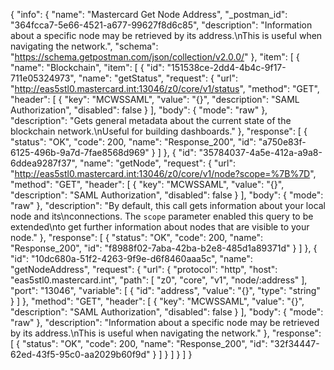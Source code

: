 {
  "info": {
    "name": "Mastercard Get Node Address",
    "_postman_id": "364fcca7-5e66-4521-a677-99627f8d6c85",
    "description": "Information about a specific node may be retrieved by its address.\nThis is useful when navigating the network.",
    "schema": "https://schema.getpostman.com/json/collection/v2.0.0/"
  },
  "item": [
    {
      "name": "Blockchain",
      "item": [
        {
          "id": "151538ce-2dd4-4b4c-9f17-711e05324973",
          "name": "getStatus",
          "request": {
            "url": "http://eas5stl0.mastercard.int:13046/z0/core/v1/status",
            "method": "GET",
            "header": [
              {
                "key": "MCWSSAML",
                "value": "{}",
                "description": "SAML Authorization",
                "disabled": false
              }
            ],
            "body": {
              "mode": "raw"
            },
            "description": "Gets general metadata about the current state of the blockchain network.\nUseful for building dashboards."
          },
          "response": [
            {
              "status": "OK",
              "code": 200,
              "name": "Response_200",
              "id": "a750e83f-6125-496b-9a7d-7fae8568d969"
            }
          ]
        },
        {
          "id": "35784037-4a5e-412a-a9a8-6ddea9287f37",
          "name": "getNode",
          "request": {
            "url": "http://eas5stl0.mastercard.int:13046/z0/core/v1/node?scope=%7B%7D",
            "method": "GET",
            "header": [
              {
                "key": "MCWSSAML",
                "value": "{}",
                "description": "SAML Authorization",
                "disabled": false
              }
            ],
            "body": {
              "mode": "raw"
            },
            "description": "By default, this call gets information about your local node and its\nconnections. The `scope` parameter enabled this query to be extended\nto get further information about nodes that are visible to your node."
          },
          "response": [
            {
              "status": "OK",
              "code": 200,
              "name": "Response_200",
              "id": "f8988f02-7aba-42ba-b2e8-485d1a89371d"
            }
          ]
        },
        {
          "id": "10dc680a-51f2-4263-9f9e-d6f8460aaa5c",
          "name": "getNodeAddress",
          "request": {
            "url": {
              "protocol": "http",
              "host": "eas5stl0.mastercard.int",
              "path": [
                "z0",
                "core",
                "v1",
                "node/:address"
              ],
              "port": "13046",
              "variable": [
                {
                  "id": "address",
                  "value": "{}",
                  "type": "string"
                }
              ]
            },
            "method": "GET",
            "header": [
              {
                "key": "MCWSSAML",
                "value": "{}",
                "description": "SAML Authorization",
                "disabled": false
              }
            ],
            "body": {
              "mode": "raw"
            },
            "description": "Information about a specific node may be retrieved by its address.\nThis is useful when navigating the network."
          },
          "response": [
            {
              "status": "OK",
              "code": 200,
              "name": "Response_200",
              "id": "32f34447-62ed-43f5-95c0-aa2029b60f9d"
            }
          ]
        }
      ]
    }
  ]
}